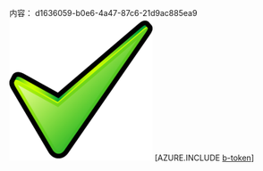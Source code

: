 内容： d1636059-b0e6-4a47-87c6-21d9ac885ea9![图像](4f8985f2-b576-4b97-927f-9e095f62573e.png)
[AZURE.INCLUDE [b-token](21b471a6-3f3d-469c-87fe-c06d5ae868c9.md)]
